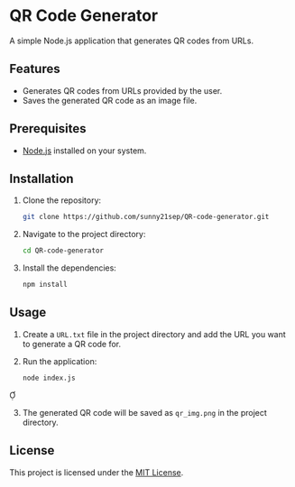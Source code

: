 # QR Code Generator

A simple Node.js application that generates QR codes from URLs.

## Features

- Generates QR codes from URLs provided by the user.
- Saves the generated QR code as an image file.

## Prerequisites

- [Node.js](https://nodejs.org/) installed on your system.

## Installation

1. Clone the repository:

   ```bash
   git clone https://github.com/sunny21sep/QR-code-generator.git
   ```


2. Navigate to the project directory:

   ```bash
   cd QR-code-generator
   ```


3. Install the dependencies:

   ```bash
   npm install
   ```


## Usage

1. Create a `URL.txt` file in the project directory and add the URL you want to generate a QR code for.

2. Run the application:

   ```bash
   node index.js
   ```


3. The generated QR code will be saved as `qr_img.png` in the project directory.

## License

This project is licensed under the [MIT License](LICENSE).
